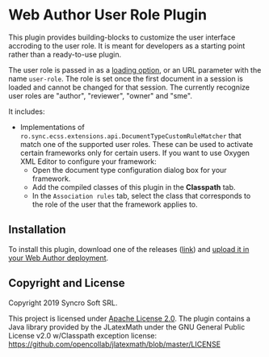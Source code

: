 Web Author User Role Plugin
===========================


This plugin provides building-blocks to customize the user interface accroding to the user role. It is meant for developers as a starting point rather than a ready-to-use plugin.

The user role is passed in as a [loading option](https://www.oxygenxml.com/maven/com/oxygenxml/oxygen-webapp/21.0.0.0/jsdoc/tutorial-loadingoptions.html), or an URL parameter with the name `user-role`. The role is set once the first document in a session is loaded and cannot be changed for that session. The currently recognize user roles are "author", "reviewer", "owner" and "sme".

It includes:

- Implementations of `ro.sync.ecss.extensions.api.DocumentTypeCustomRuleMatcher` that match one of the supported user roles. These can be used to activate certain frameworks only for certain users. 
If you want to use Oxygen XML Editor to configure your framework:
  - Open the document type configuration dialog box for your framework.
  - Add the compiled classes of this plugin in the **Classpath** tab.
  - In the `Association rules` tab, select the class that corresponds to the role of the user that the framework applies to.
  
## Installation
To install this plugin, download one of the releases ([link](https://github.com/oxygenxml/web-author-user-role-plugin/releases)) and [upload it in your Web Author deployment](https://www.oxygenxml.com/doc/ug-webauthor/topics/webapp-configure-plugins.html).

Copyright and License
---------------------
Copyright 2019 Syncro Soft SRL.

This project is licensed under [Apache License 2.0](https://github.com/oxygenxml/dita-latex/blob/master/LICENSE).
The plugin contains a Java library provided by the JLatexMath under the GNU General Public License v2.0 w/Classpath exception license: https://github.com/opencollab/jlatexmath/blob/master/LICENSE
